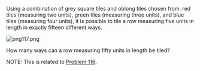 <p>Using a combination of grey square tiles and oblong tiles chosen from: red tiles (measuring two units), green tiles (measuring three units), and blue tiles (measuring four units), it is possible to tile a row measuring five units in length in exactly fifteen different ways.</p>

<div class="center">
<img src="project/images/p117.png" alt="png117.png" />
</div>

<p>How many ways can a row measuring fifty units in length be tiled?</p>
<p class="note">NOTE: This is related to <a href="problem=116">Problem 116</a>.</p>
